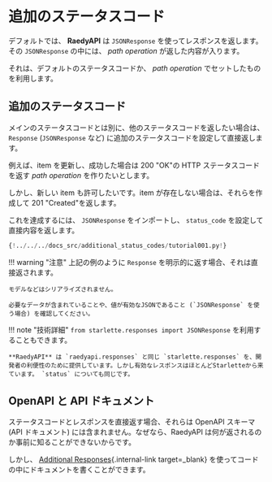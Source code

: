 # 追加のステータスコード

デフォルトでは、 **RaedyAPI** は `JSONResponse` を使ってレスポンスを返します。その `JSONResponse` の中には、 _path operation_ が返した内容が入ります。

それは、デフォルトのステータスコードか、 _path operation_ でセットしたものを利用します。

## 追加のステータスコード

メインのステータスコードとは別に、他のステータスコードを返したい場合は、`Response` (`JSONResponse` など) に追加のステータスコードを設定して直接返します。

例えば、item を更新し、成功した場合は 200 "OK"の HTTP ステータスコードを返す _path operation_ を作りたいとします。

しかし、新しい item も許可したいです。item が存在しない場合は、それらを作成して 201 "Created"を返します。

これを達成するには、 `JSONResponse` をインポートし、 `status_code` を設定して直接内容を返します。

```Python hl_lines="4  25"
{!../../../docs_src/additional_status_codes/tutorial001.py!}
```

!!! warning "注意"
上記の例のように `Response` を明示的に返す場合、それは直接返されます。

    モデルなどはシリアライズされません。

    必要なデータが含まれていることや、値が有効なJSONであること (`JSONResponse` を使う場合) を確認してください。

!!! note "技術詳細"
`from starlette.responses import JSONResponse` を利用することもできます。

    **RaedyAPI** は `raedyapi.responses` と同じ `starlette.responses` を、開発者の利便性のために提供しています。しかし有効なレスポンスはほとんどStarletteから来ています。 `status` についても同じです。

## OpenAPI と API ドキュメント

ステータスコードとレスポンスを直接返す場合、それらは OpenAPI スキーマ (API ドキュメント) には含まれません。なぜなら、RaedyAPI は何が返されるのか事前に知ることができないからです。

しかし、 [Additional Responses](additional-responses.md){.internal-link target=\_blank} を使ってコードの中にドキュメントを書くことができます。
